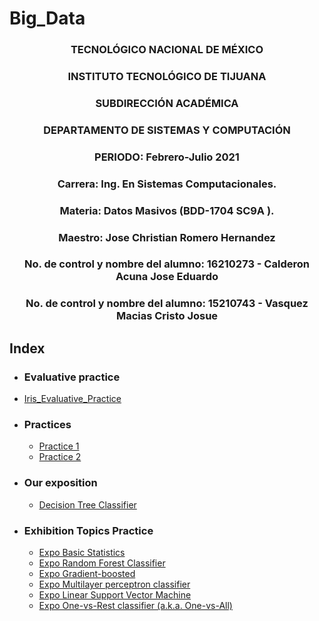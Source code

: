 # Big_Data

### <p align="center" > TECNOLÓGICO NACIONAL DE MÉXICO</p>
### <p align="center" > INSTITUTO TECNOLÓGICO DE TIJUANA</p>
### <p align="center" > SUBDIRECCIÓN ACADÉMICA </p>
### <p align="center" > DEPARTAMENTO DE SISTEMAS Y COMPUTACIÓN </p>
### <p align="center" > PERIODO: Febrero-Julio  2021</p>

###  <p align="center">  Carrera: Ing. En Sistemas Computacionales. 
### <p align="center"> Materia: 	Datos Masivos (BDD-1704 SC9A	).</p>

### <p align="center">  Maestro: Jose Christian Romero Hernandez	</p>
### <p align="center">  No. de control y nombre del alumno: 16210273 - Calderon Acuna Jose Eduardo </p>
### <p align="center">  No. de control y nombre del alumno: 15210743 - Vasquez Macias Cristo Josue</p>

## Index

* ### Evaluative practice
* [Iris_Evaluative_Practice](https://github.com/EduardoCalderon22/Big_Data/tree/Unit_2/Unit_2/Evaluation)

* ### Practices
   * [Practice 1](https://github.com/EduardoCalderon22/Big_Data/tree/Unit_2/Unit_2/Practices/Practice_1)
   * [Practice 2](https://github.com/EduardoCalderon22/Big_Data/tree/Unit_2/Unit_2/Practices/Practice_2)

* ### Our exposition
   * [Decision Tree Classifier](https://github.com/EduardoCalderon22/Big_Data/tree/Unit_2/Unit_2/Expo)
  
* ### Exhibition Topics Practice
   * [Expo Basic Statistics](https://github.com/EduardoCalderon22/Big_Data/tree/Unit_2/Unit_2/Practices/Basic_Statistics)
   * [Expo Random Forest Classifier](https://github.com/EduardoCalderon22/Big_Data/tree/Unit_2/Unit_2/Practices/Random_Forest_%20Classifier)
   * [Expo Gradient-boosted](https://github.com/EduardoCalderon22/Big_Data/tree/Unit_2/Unit_2/Practices/Gradient-boosted)
   * [Expo Multilayer perceptron classifier](https://github.com/EduardoCalderon22/Big_Data/tree/Unit_2/Unit_2/Practices/Multilayer_Perceptron_Classifier)
   * [Expo Linear Support Vector Machine](https://github.com/EduardoCalderon22/Big_Data/tree/Unit_2/Unit_2/Practices/Linear_Supoport_Vector_Machine)
   * [Expo One-vs-Rest classifier (a.k.a. One-vs-All)](https://github.com/EduardoCalderon22/Big_Data/tree/Unit_2/Unit_2/Practices/Sample_Multiclass_Classification_Data)
